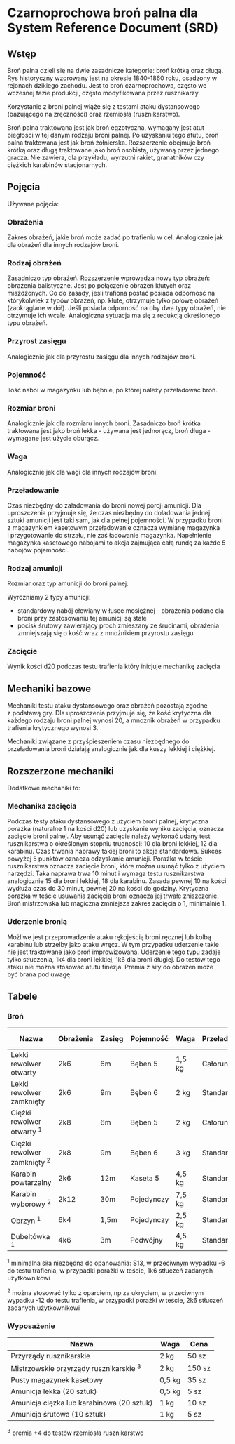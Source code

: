 # Czarnoprochowa broń palna dla System Reference Document (SRD)

## Wstęp

Broń palna dzieli się na dwie zasadnicze kategorie: broń krótką oraz długą. Rys historyczny wzorowany jest na okresie 1840-1860 roku, osadzony w rejonach dzikiego zachodu. Jest to broń czarnoprochowa, często we wczesnej fazie produkcji, często modyfikowana przez rusznikarzy.

Korzystanie z broni palnej wiąże się z testami ataku dystansowego (bazującego na zręczności) oraz rzemiosła (rusznikarstwo).

Broń palna traktowana jest jak broń egzotyczna, wymagany jest atut biegłości w tej danym rodzaju broni palnej.
Po uzyskaniu tego atutu, broń palna traktowana jest jak broń żołnierska. Rozszerzenie obejmuje broń krótką oraz długą traktowane jako broń osobistą, używaną przez jednego gracza. Nie zawiera, dla przykładu, wyrzutni rakiet, granatników czy ciężkich karabinów stacjonarnych.

## Pojęcia

Używane pojęcia:

### Obrażenia

Zakres obrażeń, jakie broń może zadać po trafieniu w cel. Analogicznie jak dla obrażeń dla innych rodzajów broni.

### Rodzaj obrażeń

Zasadniczo typ obrażeń. Rozszerzenie wprowadza nowy typ obrażeń: obrażenia balistyczne. Jest po połączenie obrażeń kłutych oraz miażdżonych. Co do zasady, jeśli trafiona postać posiada odporność na którykolwiek z typów obrażeń, np. kłute, otrzymuje tylko połowę obrażeń (zaokrąglane w dół). Jeśli posiada odporność na oby dwa typy obrażeń, nie otrzymuje ich wcale. Analogiczna sytuacja ma się z redukcją określonego typu obrażeń.

### Przyrost zasięgu

Analogicznie jak dla przyrostu zasięgu dla innych rodzajów broni.

### Pojemność

Ilość naboi w magazynku lub bębnie, po której należy przeładować broń.

### Rozmiar broni

Analogicznie jak dla rozmiaru innych broni. Zasadniczo broń krótka traktowana jest jako broń lekka - używana jest jednorącz, broń długa - wymagane jest użycie oburącz.

### Waga

Analogicznie jak dla wagi dla innych rodzajów broni.

### Przeładowanie

Czas niezbędny do załadowania do broni nowej porcji amunicji. Dla uproszczenia przyjmuje się, że czas niezbędny do doładowania jednej sztuki amunicji jest taki sam, jak dla pełnej pojemności. W przypadku broni z magazynkiem kasetowym przeładowanie oznacza wymianę magazynka i przygotowanie do strzału, nie zaś ładowanie magazynka. Napełnienie magazynka kasetowego nabojami to akcja zajmująca całą rundę za każde 5 nabojów pojemności.

### Rodzaj amunicji

Rozmiar oraz typ amunicji do broni palnej.

Wyróżniamy 2 typy amunicji:

* standardowy nabój ołowiany w łusce mosiężnej - obrażenia podane dla broni przy zastosowaniu tej amunicji są stałe
* pocisk śrutowy zawierający proch zmieszany ze śrucinami, obrażenia zmniejszają się o kość wraz z mnożnikiem przyrostu zasięgu
  
### Zacięcie

Wynik kości d20 podczas testu trafienia który inicjuje mechanikę zacięcia

## Mechaniki bazowe

Mechaniki testu ataku dystansowego oraz obrażeń pozostają zgodne z podstawą gry. Dla uproszczenia przyjmuje się, że kość krytyczna dla każdego rodzaju broni palnej wynosi 20, a mnożnik obrażeń w przypadku trafienia krytycznego wynosi 3.

Mechaniki związane z przyśpieszeniem czasu niezbędnego do przeładowania broni działają analogicznie jak dla kuszy lekkiej i ciężkiej.

## Rozszerzone mechaniki

Dodatkowe mechaniki to:

### Mechanika zacięcia
  
Podczas testy ataku dystansowego z użyciem broni palnej, krytyczna porażka (naturalne 1 na kości d20)  lub uzyskanie wyniku zacięcia, oznacza zacięcie broni palnej. Aby usunąć zacięcie należy wykonać udany test rusznikarstwa o określonym stopniu trudności: 10 dla broni lekkiej, 12 dla karabinu. Czas trwania naprawy takiej broni to akcja standardowa. Sukces powyżej 5 punktów oznacza odzyskanie amunicji. Porażka w teście rusznikarstwa oznacza zacięcie broni, które można usunąć tylko z użyciem narzędzi. Taka naprawa trwa 10 minut i wymaga testu rusznikarstwa analogicznie 15 dla broni lekkiej, 18 dla karabinu. Zasada pewnej 10 na kości wydłuża czas do 30 minut, pewnej 20 na kości do godziny. Krytyczna porażka w teście usuwania zacięcia broni oznacza jej trwałe zniszczenie. Broń mistrzowska lub magiczna zmniejsza zakres zacięcia o 1, minimalnie 1.

### Uderzenie bronią
  
Możliwe jest przeprowadzenie ataku rękojeścią broni ręcznej lub kolbą karabinu lub strzelby jako ataku wręcz. W tym przypadku uderzenie takie nie jest traktowane jako broń improwizowana. Uderzenie tego typu zadaje tylko stłuczenia, 1k4 dla broni lekkiej, 1k6 dla broni długiej. Do testów tego ataku nie można stosować atutu finezja. Premia z siły do obrażeń może być brana pod uwagę.

## Tabele

### Broń

| Nazwa                                  | Obrażenia | Zasięg | Pojemność  | Waga   | Przeładowanie | Rozmiar broni | Rodzaj amunicji | Zacięcie | Cena    |
| -------------------------------------- | --------- | ------ | ---------- | ------ | ------------- | ------------- | --------------- | -------- | ------- |
| Lekki rewolwer otwarty                 | 2k6       | 6m     | Bęben 5    | 1,5 kg | Całorundowe   | Którka        | Lekka           | 5        | 140 sz  |
| Lekki rewolwer zamknięty               | 2k6       | 9m     | Bęben 6    | 2 kg   | Standardowa   | Którka        | Lekka           | 4        | 280 sz  |
| Ciężki rewolwer otwarty <sup>1</sup>   | 2k8       | 6m     | Bęben 5    | 2 kg   | Całorundowe   | Którka        | Ciężka          | 5        | 200 sz  |
| Ciężki rewolwer zamknięty <sup>2</sup> | 2k8       | 9m     | Bęben 6    | 3 kg   | Standardowa   | Którka        | Ciężka          | 4        | 400 sz  |
| Karabin powtarzalny                    | 2k6       | 12m    | Kaseta 5   | 4,5 kg | Standardowa   | Długa         | Lekka           | 6        | 800 sz  |
| Karabin wyborowy <sup>2</sup>          | 2k12      | 30m    | Pojedynczy | 7,5 kg | Standardowa   | Długa         | Ciężka          | 3        | 1600 sz |
| Obrzyn <sup>1</sup>                    | 6k4       | 1,5m   | Pojedynczy | 2,5 kg | Standardowa   | Którka        | Śrutowa         | 3        | 140 sz  |
| Dubeltówka <sup>1</sup>                | 4k6       | 3m     | Podwójny   | 4,5 kg | Standardowa   | Długa         | Śrutowa         | 3        | 400 sz  |

<sup>1</sup> minimalna siła niezbędna do opanowania: S13, w przeciwnym wypadku -6 do testu trafienia, w przypadki porażki w teście, 1k6 stłuczeń zadanych użytkownikowi

<sup>2</sup> można stosować tylko z oparciem, np za ukryciem, w przeciwnym wypadku -12 do testu trafienia, w przypadki porażki w teście, 2k6 stłuczeń zadanych użytkownikowi

### Wyposażenie

| Nazwa                                             | Waga   | Cena   |
| ------------------------------------------------- | ------ | ------ |
| Przyrządy rusznikarskie                           | 2 kg   | 50 sz  |
| Mistrzowskie przyrządy rusznikarskie <sup>3</sup> | 2 kg   | 150 sz |
| Pusty magazynek kasetowy                          | 0,5 kg | 35 sz  |
| Amunicja lekka (20 sztuk)                         | 0,5 kg | 5 sz   |
| Amunicja ciężka lub karabinowa (20 sztuk)         | 1 kg   | 10 sz  |
| Amunicja śrutowa (10 sztuk)                       | 1 kg   | 5 sz   |

<sup>3</sup> premia +4 do testów rzemiosła rusznikarstwo
